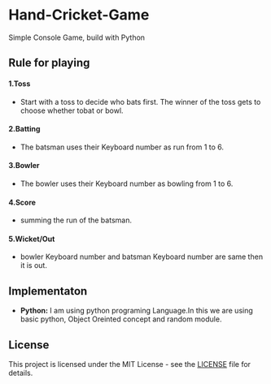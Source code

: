 # Hand-Cricket-Game
Simple Console Game, build with Python

## Rule for playing
#### 1.Toss
* Start with a toss to decide who bats first. The winner of the toss gets to choose whether tobat or bowl.
#### 2.Batting
* The batsman uses their Keyboard number as run from 1 to 6.
#### 3.Bowler
* The bowler uses their Keyboard number as bowling from 1 to 6.
#### 4.Score
* summing the run of the batsman.
#### 5.Wicket/Out
* bowler Keyboard number and batsman Keyboard number are same then it is out.

## Implementaton
* **Python:** I am using python programing Language.In this we are using basic python, Object Oreinted concept and random module.

## License 
This project is licensed under the MIT License - see the [LICENSE](https://github.com/a0m4a0n3/Calculator_Project/blob/main/LICENSE) file for details.
